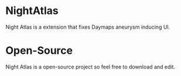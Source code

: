 # NightAtlas
Night Atlas is a extension that fixes Daymaps aneurysm inducing UI. 

# Open-Source
Night Atlas is a open-source project so feel free to download and edit.
